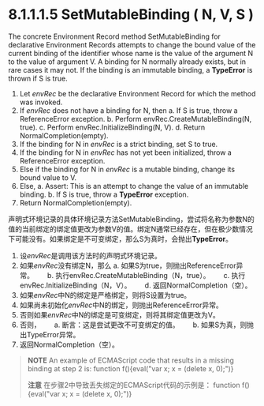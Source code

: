 # 8.1.1.1.5 SetMutableBinding ( N, V, S )

The concrete Environment Record method SetMutableBinding for declarative Environment Records attempts to change the bound value of the current binding of the identifier whose name is the value of the argument N to the value of argument V. A binding for N normally already exists, but in rare cases it may not. If the binding is an immutable binding, a **TypeError** is thrown if S is true.

1. Let *envRec* be the declarative Environment Record for which the method was invoked.
2. If *envRec* does not have a binding for N, then
      a. If S is true, throw a ReferenceError exception.
      b. Perform envRec.CreateMutableBinding(N, true).
      c. Perform envRec.InitializeBinding(N, V).
      d. Return NormalCompletion(empty).
3. If the binding for N in *envRec* is a strict binding, set S to true.
4. If the binding for N in *envRec* has not yet been initialized, throw a ReferenceError exception.
5. Else if the binding for N in *envRec* is a mutable binding, change its bound value to V.
6. Else,
      a. Assert: This is an attempt to change the value of an immutable binding.
      b. If S is true, throw a **TypeError** exception.
7. Return NormalCompletion(empty).

声明式环境记录的具体环境记录方法SetMutableBinding，尝试将名称为参数N的值的当前绑定的绑定值更改为参数V的值。绑定N通常已经存在，但在极少数情况下可能没有。如果绑定是不可变绑定，那么S为真时，会抛出**TypeError**。

1. 设*envRec*是调用该方法时的声明式环境记录。
2. 如果*envRec*没有绑定N，那么
      a. 如果S为true，则抛出ReferenceError异常。
      b. 执行envRec.CreateMutableBinding（N，true）。
      c. 执行envRec.InitializeBinding（N，V）。
      d. 返回NormalCompletion（空）。
3. 如果*envRec*中N的绑定是严格绑定，则将S设置为true。
4. 如果尚未初始化*envRec*中N的绑定，则抛出ReferenceError异常。
5. 否则如果*envRec*中N的绑定是可变绑定，则将其绑定值更改为V。
6. 否则，
      a. 断言：这是尝试更改不可变绑定的值。
      b. 如果S为真，则抛出TypeError异常。
7. 返回NormalCompletion（空）。

> **NOTE** An example of ECMAScript code that results in a missing binding at step 2 is:
> function f(){eval("var x; x = (delete x, 0);")}
>
> **注意** 在步骤2中导致丢失绑定的ECMAScript代码的示例是：
> function f(){eval("var x; x = (delete x, 0);")}